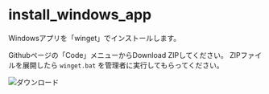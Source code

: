 # install_windows_app
Windowsアプリを「winget」でインストールします。

Githubページの「Code」メニューからDownload ZIPしてください。
ZIPファイルを展開したら `winget.bat` を管理者に実行してもらってください。

![ダウンロード](https://user-images.githubusercontent.com/86991695/134862588-27c6996f-51aa-4892-b282-c36e9a73df4f.png)
